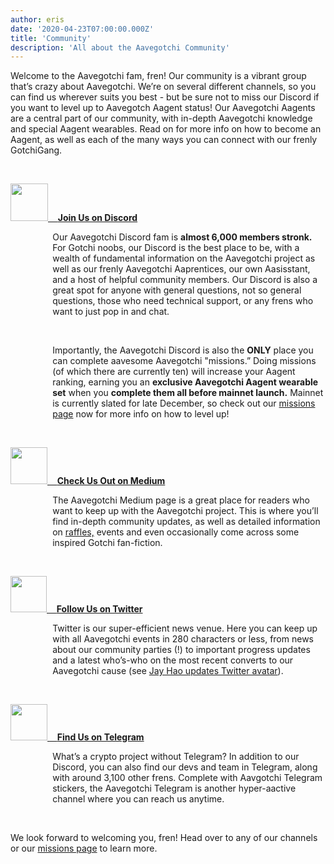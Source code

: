 ```yaml
---
author: eris
date: '2020-04-23T07:00:00.000Z'
title: 'Community'
description: 'All about the Aavegotchi Community'
---
```


Welcome to the Aavegotchi fam, fren! Our community is a vibrant group that’s crazy about Aavegotchi. We’re on several different channels, so you can find us 
wherever suits you best - but be sure not to miss our Discord if you want to level up to Aavegotch Aagent status! Our Aavegotchi Aagents are a central part of 
our community, with in-depth Aavegotchi knowledge and special Aagent wearables. Read on for more info on how to become an Aagent, as well as each of the many
ways you can connect with our frenly GotchiGang.

&nbsp;

<a href="https://discord.com/invite/NPwnWB6"><img src="/community/discord.png" width="60" height="60"> &nbsp;&nbsp;&nbsp;**Join Us on Discord**</a> 

<p style="margin-left: 4.8em">Our Aavegotchi Discord fam is <b>almost 6,000 members stronk.</b> For Gotchi noobs, our Discord is the best place to be, with a wealth of
 fundamental information on the Aavegotchi project as well as our frenly Aavegotchi Aaprentices, our own Aasisstant, and a host of helpful community members.  
Our Discord is also a great spot for anyone with general questions, not so general questions, those who need technical support, or any frens who want to just 
pop in and chat. </p>

&nbsp;

<p style="margin-left: 4.8em">Importantly, the Aavegotchi Discord is also the <b>ONLY</b> place you can complete aavesome Aavegotchi "missions.” Doing missions (of which there are 
currently ten) will increase your Aagent ranking, earning you an <b>exclusive Aavegotchi Aagent wearable set</b> when you <b>complete them all before mainnet launch.</b> Mainnet
is currently slated for late December, so check out our <a href="https://wiki.aavegotchi.com/en/missions">missions page</a> now for more info on how to level up!
</p>

&nbsp;

<a href="https://aavegotchi.medium.com/"><img src="/community/medium.png" width="59" height="59"> &nbsp;&nbsp;&nbsp;**Check Us Out on Medium**</a> 

<p style="margin-left: 4.8em">The Aavegotchi Medium page is a great place for readers who want to keep up with the Aavegotchi project. This is where you’ll find in-depth community updates, 
as well as detailed information on <a href="https://aavegotchi.medium.com/aavegotchi-raffles-a-frenly-guide-66f624c9bc60">raffles,</a> events and even occasionally come across some inspired Gotchi fan-fiction.</p>

&nbsp;

<a href="https://twitter.com/aavegotchi"><img class="community" src="/community/twitter.png" width="58" height="58"> &nbsp;&nbsp;&nbsp;**Follow Us on Twitter**</a> 

<p style="margin-left: 4.8em">Twitter is our super-efficient news venue. Here you can keep up with all Aavegotchi events in 280 characters or less, from news
 about our community parties (!) to important progress updates and a latest who’s-who on the most recent converts to our Aavegotchi cause 
(see <a href=https://twitter.com/aavegotchi/status/1313813072717389824">Jay Hao updates 
Twitter avatar</a>).</p>

&nbsp;


<a href="https://t.me/aavegotchi"><img class="community" src="/community/telegram.png" width="59" height="58"> &nbsp;&nbsp;&nbsp;**Find Us on Telegram**</a> 

<p style="margin-left: 4.8em">What’s a crypto project without Telegram? In addition to our Discord, you can also find our devs and team in Telegram, along with 
around 3,100 other frens. Complete with Aavgotchi Telegram stickers, the Aavegotchi Telegram is another hyper-aactive channel where you can reach us anytime. </p>

&nbsp;
 
We look forward to welcoming you, fren! Head over to any of our channels or our <a href="https://wiki.aavegotchi.com/en/missions">missions page</a> to learn more.




